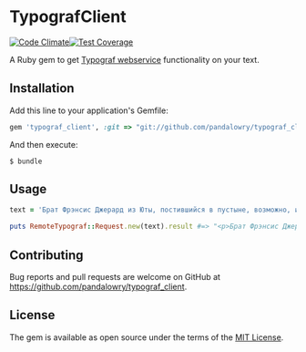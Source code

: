# TypografClient

[![Code Climate](https://codeclimate.com/github/codeclimate/codeclimate/badges/gpa.svg)](https://codeclimate.com/github/pandalowry/typograf_client)[![Test Coverage](https://codeclimate.com/github/codeclimate/codeclimate/badges/coverage.svg)](https://codeclimate.com/github/pandalowry/typograf_client/coverage)

A Ruby gem to get [Typograf webservice](https://www.artlebedev.ru/typograf/webservice/) functionality on your text.

## Installation

Add this line to your application's Gemfile:

```ruby
gem 'typograf_client', :git => "git://github.com/pandalowry/typograf_client.git"
```

And then execute:

    $ bundle

<!-- Or install it yourself as:

    $ gem install typograf_client -->

## Usage

```ruby
text = 'Брат Фрэнсис Джерард из Юты, постившийся в пустыне, возможно, и не нашел бы священные документы, если бы не паломник с препоясанными чреслами.'

puts RemoteTypograf::Request.new(text).result #=> "<p>Брат Фрэнсис Джерард из&nbsp;Юты, постившийся в&nbsp;пустыне, возможно, и&nbsp;не&nbsp;нашел&nbsp;бы священные документы, если&nbsp;бы не&nbsp;паломник с&nbsp;препоясанными чреслами.<br />\n</p>" 
```

## Contributing

Bug reports and pull requests are welcome on GitHub at https://github.com/pandalowry/typograf_client.


## License

The gem is available as open source under the terms of the [MIT License](http://opensource.org/licenses/MIT).

